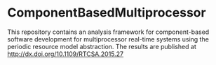 # ComponentBasedMultiprocessor
This repository contains an analysis framework for component-based software development for multiprocessor real-time systems using the periodic resource model abstraction.
The results are published at http://dx.doi.org/10.1109/RTCSA.2015.27


